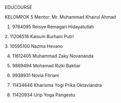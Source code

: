 EDUCOURSE

KELOMPOK 5 Mentor: Mr. Muhammad Khairul Ahmad


  1. 9764095 Reisye Remagari Hidayatullah
  
  ⁠2. 11206516 Kalsum Burhani Putri
  
  ⁠3. 10595100 Nazma Hevano
  
  4. 11612405 Muhammad Zaky Novananda
  
  5. 9869494 Mohamad Rizki Baktiar
  
  6. 9938931 Novia Fitriani
  
  7. 11434646 Kharisma Yogi Prika Oktaviandra
  
  8. 11420934 Urip Yoga Pangestu
